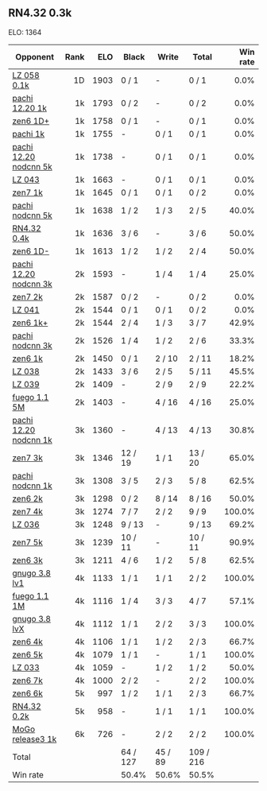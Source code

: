 ## RN4.32 0.3k ##

ELO: 1364

Opponent | Rank | ELO | Black | Write | Total | Win rate
---------|-----:|----:|-------|-------|-------|-------:
[LZ 058 0.1k](LZ%20058%200.1k.md) | 1D | 1903 | 0 / 1 | - | 0 / 1 | 0.0%
[pachi 12.20 1k](pachi%2012.20%201k.md) | 1k | 1793 | 0 / 2 | - | 0 / 2 | 0.0%
[zen6 1D+](zen6%201D+.md) | 1k | 1758 | 0 / 1 | - | 0 / 1 | 0.0%
[pachi 1k](pachi%201k.md) | 1k | 1755 | - | 0 / 1 | 0 / 1 | 0.0%
[pachi 12.20 nodcnn 5k](pachi%2012.20%20nodcnn%205k.md) | 1k | 1738 | - | 0 / 1 | 0 / 1 | 0.0%
[LZ 043](LZ%20043.md) | 1k | 1663 | - | 0 / 1 | 0 / 1 | 0.0%
[zen7 1k](zen7%201k.md) | 1k | 1645 | 0 / 1 | 0 / 1 | 0 / 2 | 0.0%
[pachi nodcnn 5k](pachi%20nodcnn%205k.md) | 1k | 1638 | 1 / 2 | 1 / 3 | 2 / 5 | 40.0%
[RN4.32 0.4k](RN4.32%200.4k.md) | 1k | 1636 | 3 / 6 | - | 3 / 6 | 50.0%
[zen6 1D-](zen6%201D-.md) | 1k | 1613 | 1 / 2 | 1 / 2 | 2 / 4 | 50.0%
[pachi 12.20 nodcnn 3k](pachi%2012.20%20nodcnn%203k.md) | 2k | 1593 | - | 1 / 4 | 1 / 4 | 25.0%
[zen7 2k](zen7%202k.md) | 2k | 1587 | 0 / 2 | - | 0 / 2 | 0.0%
[LZ 041](LZ%20041.md) | 2k | 1544 | 0 / 1 | 0 / 1 | 0 / 2 | 0.0%
[zen6 1k+](zen6%201k+.md) | 2k | 1544 | 2 / 4 | 1 / 3 | 3 / 7 | 42.9%
[pachi nodcnn 3k](pachi%20nodcnn%203k.md) | 2k | 1526 | 1 / 4 | 1 / 2 | 2 / 6 | 33.3%
[zen6 1k](zen6%201k.md) | 2k | 1450 | 0 / 1 | 2 / 10 | 2 / 11 | 18.2%
[LZ 038](LZ%20038.md) | 2k | 1433 | 3 / 6 | 2 / 5 | 5 / 11 | 45.5%
[LZ 039](LZ%20039.md) | 2k | 1409 | - | 2 / 9 | 2 / 9 | 22.2%
[fuego 1.1 5M](fuego%201.1%205M.md) | 2k | 1403 | - | 4 / 16 | 4 / 16 | 25.0%
[pachi 12.20 nodcnn 1k](pachi%2012.20%20nodcnn%201k.md) | 3k | 1360 | - | 4 / 13 | 4 / 13 | 30.8%
[zen7 3k](zen7%203k.md) | 3k | 1346 | 12 / 19 | 1 / 1 | 13 / 20 | 65.0%
[pachi nodcnn 1k](pachi%20nodcnn%201k.md) | 3k | 1308 | 3 / 5 | 2 / 3 | 5 / 8 | 62.5%
[zen6 2k](zen6%202k.md) | 3k | 1298 | 0 / 2 | 8 / 14 | 8 / 16 | 50.0%
[zen7 4k](zen7%204k.md) | 3k | 1274 | 7 / 7 | 2 / 2 | 9 / 9 | 100.0%
[LZ 036](LZ%20036.md) | 3k | 1248 | 9 / 13 | - | 9 / 13 | 69.2%
[zen7 5k](zen7%205k.md) | 3k | 1239 | 10 / 11 | - | 10 / 11 | 90.9%
[zen6 3k](zen6%203k.md) | 3k | 1211 | 4 / 6 | 1 / 2 | 5 / 8 | 62.5%
[gnugo 3.8 lv1](gnugo%203.8%20lv1.md) | 4k | 1133 | 1 / 1 | 1 / 1 | 2 / 2 | 100.0%
[fuego 1.1 1M](fuego%201.1%201M.md) | 4k | 1116 | 1 / 4 | 3 / 3 | 4 / 7 | 57.1%
[gnugo 3.8 lvX](gnugo%203.8%20lvX.md) | 4k | 1112 | 1 / 1 | 2 / 2 | 3 / 3 | 100.0%
[zen6 4k](zen6%204k.md) | 4k | 1106 | 1 / 1 | 1 / 2 | 2 / 3 | 66.7%
[zen6 5k](zen6%205k.md) | 4k | 1079 | 1 / 1 | - | 1 / 1 | 100.0%
[LZ 033](LZ%20033.md) | 4k | 1059 | - | 1 / 2 | 1 / 2 | 50.0%
[zen6 7k](zen6%207k.md) | 4k | 1000 | 2 / 2 | - | 2 / 2 | 100.0%
[zen6 6k](zen6%206k.md) | 5k | 997 | 1 / 2 | 1 / 1 | 2 / 3 | 66.7%
[RN4.32 0.2k](RN4.32%200.2k.md) | 5k | 958 | - | 1 / 1 | 1 / 1 | 100.0%
[MoGo release3 1k](MoGo%20release3%201k.md) | 6k | 726 | - | 2 / 2 | 2 / 2 | 100.0%
Total | | | 64 / 127 | 45 / 89 | 109 / 216 | 
Win rate| | | 50.4% | 50.6% | 50.5% | 
